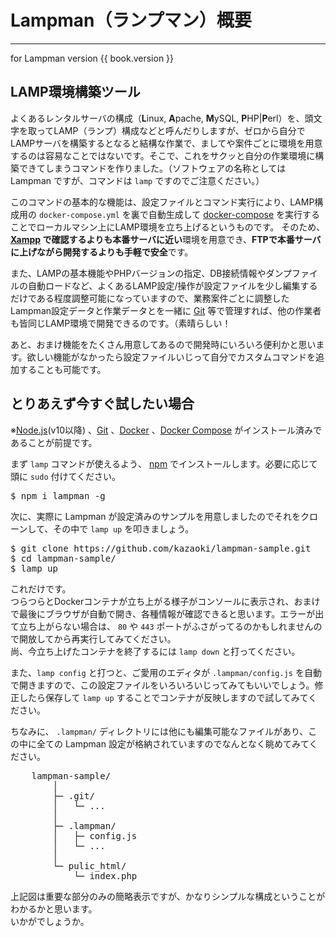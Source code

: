 
# Lampman（ランプマン）概要
----------------------------------------------------------------------

<div class="text-right">for Lampman version {{ book.version }}</div>

## LAMP環境構築ツール
よくあるレンタルサーバの構成（**L**inux, **A**pache, **M**ySQL, **P**HP|**P**erl）を、頭文字を取ってLAMP（ランプ）構成などと呼んだりしますが、ゼロから自分でLAMPサーバを構築するとなると結構な作業で、ましてや案件ごとに環境を用意するのは容易なことではないです。そこで、これをサクッと自分の作業環境に構築できてしまうコマンドを作りました。（ソフトウェアの名称としては Lampman ですが、コマンドは `lamp` ですのでご注意ください。）

このコマンドの基本的な機能は、設定ファイルとコマンド実行により、LAMP構成用の `docker-compose.yml` を裏で自動生成して [docker-compose](https://docs.docker.com/compose/) を実行することでローカルマシン上にLAMP環境を立ち上げるというものです。
そのため、**[Xampp](https://www.apachefriends.org/jp/index.html) で確認するよりも本番サーバに近い**環境を用意でき、**FTPで本番サーバに上げながら開発するよりも手軽で安全**です。

また、LAMPの基本機能やPHPバージョンの指定、DB接続情報やダンプファイルの自動ロードなど、よくあるLAMP設定/操作が設定ファイルを少し編集するだけである程度調整可能になっていますので、業務案件ごとに調整したLampman設定データと作業データとを一緒に [Git](https://git-scm.com/) 等で管理すれば、他の作業者も皆同じLAMP環境で開発できるのです。（素晴らしい！

あと、おまけ機能をたくさん用意してあるので開発時にいろいろ便利かと思います。欲しい機能がなかったら設定ファイルいじって自分でカスタムコマンドを追加することも可能です。

## とりあえず今すぐ試したい場合
※[Node.js](https://nodejs.org/en/)(v10以降) 、[Git](https://git-scm.com/) 、[Docker](https://www.docker.com/) 、[Docker Compose](https://docs.docker.com/compose/install/) がインストール済みであることが前提です。

まず `lamp` コマンドが使えるよう、 [npm](https://www.npmjs.com/) でインストールします。必要に応じて頭に `sudo` 付けてください。
<pre class="cmd">
$ npm i lampman -g
</pre>

次に、実際に Lampman が設定済みのサンプルを用意しましたのでそれをクローンして、その中で `lamp up` を叩きましょう。
<pre class="cmd">
$ git clone https://github.com/kazaoki/lampman-sample.git
$ cd lampman-sample/
$ lamp up
</pre>

これだけです。  
つらつらとDockerコンテナが立ち上がる様子がコンソールに表示され、おまけで最後にブラウザが自動で開き、各種情報が確認できると思います。エラーが出て立ち上がらない場合は、 `80` や `443` ポートがふさがってるのかもしれませんので開放してから再実行してみてください。  
尚、今立ち上げたコンテナを終了するには `lamp down` と打ってください。

また、`lamp config` と打つと、ご愛用のエディタが `.lampman/config.js` を自動で開きますので、この設定ファイルをいろいろいじってみてもいいでしょう。修正したら保存して `lamp up` することでコンテナが反映しますので試してみてください。

ちなみに、 `.lampman/` ディレクトリには他にも編集可能なファイルがあり、この中に全ての Lampman 設定が格納されていますのでなんとなく眺めてみてください。

<pre class="cmd">
    lampman-sample/
        │
        ├─ .git/
        │   └─ ...
        │
        ├─ .lampman/
        │   ├─ config.js
        │   └─ ...
        │
        └─ pulic_html/
            └─ index.php
</pre>

上記図は重要な部分のみの簡略表示ですが、かなりシンプルな構成ということがわかるかと思います。  
いかがでしょうか。
